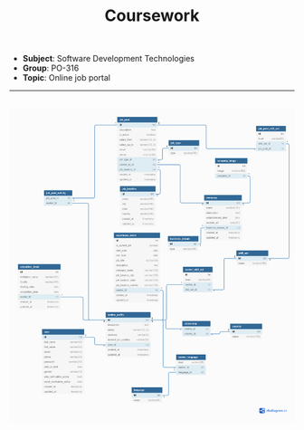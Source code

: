 <h1 align="center">Coursework</h1>

<br>

- **Subject**: Software Development Technologies  
- **Group**: PO-316  
- **Topic**: Online job portal

<hr>

<br>

<img align="center" alt="logic model" src="resources/logic_model.png">